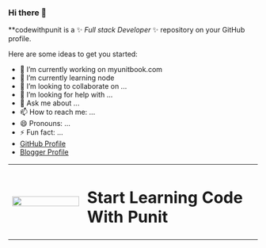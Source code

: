 ### Hi there 👋
**codewithpunit is a ✨ _Full stack Developer_ ✨ repository on your GitHub profile.

Here are some ideas to get you started:

- 🔭 I’m currently working on myunitbook.com 
- 🌱 I’m currently learning node
- 👯 I’m looking to collaborate on ...
- 🤔 I’m looking for help with ...
- 💬 Ask me about ...
- 📫 How to reach me: ...
- 😄 Pronouns: ...
- ⚡ Fun fact: ...
- <a href="https://codewithpunit.github.io" target="_blank">GitHub Profile</a>
- <a href="https://codewithpunit.blogspot.com" target="_blank">Blogger Profile</a>

<table width="100%">
  <tr>
    <td width="30%">
    <img src="https://www.codewithpunit.com/image/codewithpunit.jpeg" width="100%">
    </td>
    <td width="70%">
      <h1>Start Learning Code With Punit</h1>
    </td>
  
  </tr>

</table>
